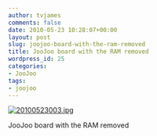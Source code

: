 ```yaml
---
author: tvjames
comments: false
date: 2010-05-23 10:28:07+00:00
layout: post
slug: joojoo-board-with-the-ram-removed
title: JooJoo board with the RAM removed
wordpress_id: 25
categories:
- JooJoo
tags:
- joojoo
---
```


[![20100523003.jpg](http://i1370.photobucket.com/albums/ag258/thomasvjames/20100523003_zpsb77917e6.jpg)](http://s1370.photobucket.com/user/thomasvjames/media/20100523003_zpsb77917e6.jpg.html "photo 20100523003_zpsb77917e6.jpg")

JooJoo board with the RAM removed
